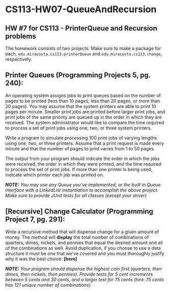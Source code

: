 # CS113-HW07-QueueAndRecursion
## HW #7 for CS113 - PrinterQueue and Recursion problems

The homework consists of two projects.  Make sure to make a package for each, `edu.miracosta.cs113.printerQueue` and `edu.miracosta.cs113.change`, respectively.


## Printer Queues (Programming Projects 5, pg. 240):
An operating system assigns jobs to print queues based on the number of pages to be printed (less than 10 pages, less than 20 pages, or more than 20 pages).  You may assume that the system printers are able to print 10 pages per minute.  Smaller print jobs are printed before larger print jobs, and print jobs of the same priority are queued up in the order in which they are received.  The system administrator would like to compare the time required to process a set of print jobs using one, two, or three system printers.

Write a program to simulate processing 100 print jobs of varying lengths using one, two, or three printers.  Assume that a print request is made every minute and that the number of pages to print varies from 1 to 50 pages.

The output from your program should indicate the order in which the jobs were received, the order in which they were printed, and the time required to process the set of print jobs.  If more than one printer is being used, indicate which printer each job was printed on.

**_NOTE:_** _You may use any Queue you’ve implemented, or the built in Queue interface with a LinkedList instantiation to accomplish the above project. Make sure to provide JUnit tests for all classes (except your driver)_

## [Recursive] Change Calculator (Programming Project 7, pg. 291):

Write a recursive method that will dispense change for a given amount of money.  The method will **display** the total number of combinations of quarters, dimes, nickels, and pennies that equal the desired amount and all of the combinations as well.  Avoid duplication, if you choose to use a data structure it must be one that we've covered and you must thoroughly justify why it was the best choice: **[here]**

**_NOTE:_** _Your program should dispense the highest coin first (quarters, then dimes, then nickels, then pennies).  Provide tests for 5 cent increments between 5 cents and 30 cents, and a larger test for 75 cents (hint: 75 cents has 121 unique number of combinations)_
